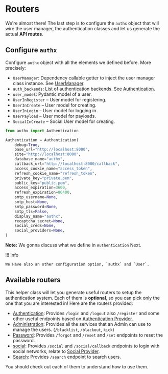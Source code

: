 # Routers

We're almost there! The last step is to configure the `authx` object that will
wire the user manager, the authentication classes and let us generate the actual
**API routes**.

## Configure `authx`

Configure `authx` object with all the elements we defined before. More
precisely:

- `UserManager`: Dependency callable getter to inject the user manager class
  instance. See [UserManager](../core/index.md).
- `auth_backends`: List of authentication backends. See
  [Authentication](../auth/index.md).
- `user_model`: Pydantic model of a user.
- `UserInRegister` – User model for registering.
- `UserInCreate` – User model for creating.
- `UserInLogin` – User model for logging in.
- `UserPayload` – User model for payloads.
- `SocialInCreate` – Social User model for creating.

```py
from authx import Authentication

Authentication = Authentication(
    debug=True,
    base_url="http://localhost:8000",
    site="http://localhost:8000",
    database_name="authx",
    callback_url="http://localhost:8000/callback",
    access_cookie_name="access_token",
    refresh_cookie_name="refresh_token",
    private_key="private.pem",
    public_key="public.pem",
    access_expiration=3600,
    refresh_expiration=86400,
    smtp_username=None,
    smtp_host=None,
    smtp_password=None,
    smtp_tls=False,
    display_name="authx",
    recaptcha_secret=None,
    social_creds=None,
    social_providers=None,
)
```

**Note:** We gonna discuss what we define in `Authentication` Next.

!!! info

    We Have also an other configuration option, `authx` and `User`.

## Available routers

This helper class will let you generate useful routers to setup the
authentication system. Each of them is **optional**, so you can pick only the
one that you are interested in! Here are the routers provided:

- [Authentication](authentication.md): Provides `/login` and `/logout` also
  `/register` and some other useful endpoints based on
  [Authentication Provider](../auth/index.md).
- [Administration](.administration.md): Provides all the services that an Admin
  can use to manage the users. (`/blacklist`, `/blackout`, `kick`)
- [Password](password.md): Provides `/forgot` and `/reset` and `/set` endpoints
  to reset the password.
- [social](social.md): Provides `/social` and `/social/callback` endpoints to
  login with social networks, relate to [Social Provider](../social/index.md).
- [Search](search.md): Provides `/search` endpoint to search users.

You should check out each of them to understand how to use them.
